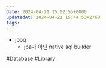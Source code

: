 ```yaml
---
date: 2024-04-21 15:02:55+0000
updatedAt: 2024-04-21 15:44:53+2760
tags: 
---
```

- jooq
    - jpa가 아닌 native sql builder

#Database 
#Library 